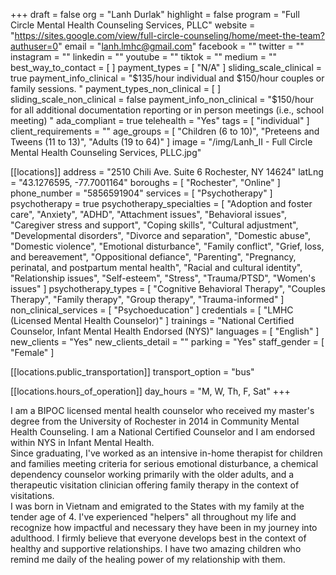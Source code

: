 +++
draft = false
org = "Lanh Durlak"
highlight = false
program = "Full Circle Mental Health Counseling Services, PLLC"
website = "https://sites.google.com/view/full-circle-counseling/home/meet-the-team?authuser=0"
email = "lanh.lmhc@gmail.com"
facebook = ""
twitter = ""
instagram = ""
linkedin = ""
youtube = ""
tiktok = ""
medium = ""
best_way_to_contact = [ ]
payment_types = [ "N/A" ]
sliding_scale_clinical = true
payment_info_clinical = "$135/hour individual and $150/hour couples or family sessions. "
payment_types_non_clinical = [ ]
sliding_scale_non_clinical = false
payment_info_non_clinical = "$150/hour for all additional documentation reporting or in person meetings (i.e., school meeting) "
ada_compliant = true
telehealth = "Yes"
tags = [ "individual" ]
client_requirements = ""
age_groups = [
  "Children (6 to 10)",
  "Preteens and Tweens (11 to 13)",
  "Adults (19 to 64)"
]
image = "/img/Lanh_II - Full Circle Mental Health Counseling Services, PLLC.jpg"

[[locations]]
address = "2510 Chili Ave. Suite 6 Rochester, NY 14624"
latLng = "43.1276595, -77.7001164"
boroughs = [ "Rochester", "Online" ]
phone_number = "5856591904"
services = [ "Psychotherapy" ]
psychotherapy = true
psychotherapy_specialties = [
  "Adoption and foster care",
  "Anxiety",
  "ADHD",
  "Attachment issues",
  "Behavioral issues",
  "Caregiver stress and support",
  "Coping skills",
  "Cultural adjustment",
  "Developmental disorders",
  "Divorce and separation",
  "Domestic abuse",
  "Domestic violence",
  "Emotional disturbance",
  "Family conflict",
  "Grief, loss, and bereavement",
  "Oppositional defiance",
  "Parenting",
  "Pregnancy, perinatal, and postpartum mental health",
  "Racial and cultural identity",
  "Relationship issues",
  "Self-esteem",
  "Stress",
  "Trauma/PTSD",
  "Women's issues"
]
psychotherapy_types = [
  "Cognitive Behavioral Therapy",
  "Couples Therapy",
  "Family therapy",
  "Group therapy",
  "Trauma-informed"
]
non_clinical_services = [ "Psychoeducation" ]
credentials = [ "LMHC (Licensed Mental Health Counselor)" ]
trainings = "National Certified Counselor, Infant Mental Health Endorsed (NYS)"
languages = [ "English" ]
new_clients = "Yes"
new_clients_detail = ""
parking = "Yes"
staff_gender = [ "Female" ]

  [[locations.public_transportation]]
  transport_option = "bus"

  [[locations.hours_of_operation]]
  day_hours = "M, W, Th, F, Sat"
+++


I am a BIPOC licensed mental health counselor who received my master's degree from the University of Rochester in 2014 in Community Mental Health Counseling. I am a National Certified Counselor and I am endorsed within NYS in Infant Mental Health. <br>
Since graduating, I've worked as an intensive in-home therapist for children and families meeting criteria for serious emotional disturbance, a chemical dependency counselor working primarily with the older adults, and a therapeutic visitation clinician offering family therapy in the context of visitations. <br>
I was born in Vietnam and emigrated to the States with my family at the tender age of 4. I've experienced "helpers" all throughout my life and recognize how impactful and necessary they have been in my journey into adulthood. I firmly believe that everyone develops best in the context of healthy and supportive relationships. I have two amazing children who remind me daily of the healing power of my relationship with them. <br>

